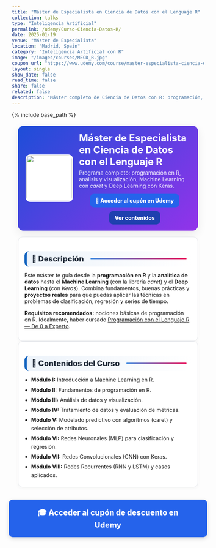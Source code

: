 ```yaml
---
title: "Máster de Especialista en Ciencia de Datos con el Lenguaje R"
collection: talks
type: "Inteligencia Artificial"
permalink: /udemy/Curso-Ciencia-Datos-R/
date: 2025-01-19
venue: "Máster de Especialista"
location: "Madrid, Spain"
category: "Inteligencia Artificial con R"
image: "/images/courses/MECD_R.jpg"
coupon_url: "https://www.udemy.com/course/master-especialista-ciencia-datos-lenguaje-r/?couponCode=SEP_2025"
layout: single
show_date: false
read_time: false
share: false
related: false
description: "Máster completo de Ciencia de Datos con R: programación, análisis, Machine Learning y Deep Learning (Keras). Incluye proyectos prácticos."
---
```


{% include base_path %}

<!-- ✅ SEO básico -->
<link rel="canonical" href="{{ site.url }}{{ page.permalink }}">
<meta name="robots" content="index,follow">
<meta name="description" content="Máster de Ciencia de Datos con R. Aprende programación, análisis de datos, Machine Learning (caret) y Deep Learning (Keras) con proyectos prácticos.">

<!-- ✅ Open Graph / Twitter -->
<meta property="og:title" content="Máster de Especialista en Ciencia de Datos con R">
<meta property="og:description" content="Programa completo: R, análisis, ML con caret y Deep Learning con Keras. Proyectos reales y certificación.">
<meta property="og:type" content="website">
<meta property="og:url" content="{{ site.url }}{{ page.permalink }}">
<meta property="og:image" content="{{ site.url }}{{ page.image }}">
<meta property="og:image:width" content="1200"><meta property="og:image:height" content="630">

<meta name="twitter:card" content="summary_large_image">
<meta name="twitter:title" content="Máster de Especialista en Ciencia de Datos con R">
<meta name="twitter:description" content="Domina Ciencia de Datos con R: programación, visualización, ML y Deep Learning con proyectos prácticos.">
<meta name="twitter:image" content="{{ site.url }}{{ page.image }}">

<!-- ✅ JSON-LD (Course + Offer) -->
<script type="application/ld+json">
{
  "@context":"https://schema.org",
  "@type":"Course",
  "name":"Máster de Especialista en Ciencia de Datos con el Lenguaje R",
  "description":"Máster completo: programación en R, análisis y visualización, Machine Learning con caret y Deep Learning con Keras.",
  "provider":{"@type":"Organization","name":"Udemy","sameAs":"https://www.udemy.com"},
  "educationalCredentialAwarded":"Certificado de finalización",
  "inLanguage":"es",
  "url":"{{ page.coupon_url }}",
  "image":"{{ site.url }}{{ page.image }}",
  "isAccessibleForFree":false,
  "hasCourseInstance":{
    "@type":"CourseInstance",
    "name":"Máster de Especialista en Ciencia de Datos con R",
    "courseMode":"online",
    "courseWorkload":"PT25H",
    "inLanguage":"es",
    "startDate":"2025-01-01",
    "endDate":"2025-12-31",
    "eventAttendanceMode":"https://schema.org/OnlineEventAttendanceMode",
    "eventStatus":"https://schema.org/EventScheduled",
    "location":{"@type":"VirtualLocation","url":"https://www.udemy.com"},
    "organizer":{"@type":"Organization","name":"Udemy","url":"https://www.udemy.com"},
    "performer":{"@type":"Person","name":"Manuel Castillo-Cara","url":"https://www.manuelcastillo.eu/"},
    "offers":{
      "@type":"Offer",
      "url":"{{ page.coupon_url }}",
      "priceCurrency":"USD",
      "price":"12.00",
      "availability":"https://schema.org/InStock",
      "validFrom":"2025-04-01",
      "category":"Education"
    }
  }
}
</script>

<!-- 🎨 Estilos unificados -->
<style>
  :root{
    --ink:#1f2937; --muted:#6b7280; --bd:#e5e7eb; --soft:#f8fafc;
    --card:#ffffff; --brand:#1565c0; --brand2:#0b67b8;
    --cta:#2563eb; --cta-hover:#1d4ed8; --cta-soft:#eaf1ff;
  }
  .course-wrap{max-width:1050px;margin:0 auto;padding:0 1rem}

  /* HERO */
  .course-hero{
    display:flex; gap:1rem; align-items:center; flex-wrap:wrap;
    background:linear-gradient(135deg,#1d4ed8 0%, #9333ea 100%);
    color:#fff; border-radius:14px; padding:1rem 1.25rem; margin:1.25rem 0 1rem;
    box-shadow:0 8px 24px rgba(0,0,0,.08);
  }
  .course-hero img{
    width:120px;height:120px;object-fit:cover;border-radius:12px;
    background:#fff;border:2px solid rgba(255,255,255,.7)
  }
  .course-hero h1{font-size:1.6rem;margin:.1rem 0 .3rem;line-height:1.2}
  .course-hero p{margin:0;opacity:.95}
  .hero-actions{
    display:flex;justify-content:center;align-items:center;gap:.6rem;flex-wrap:wrap;margin-top:.8rem;text-align:center
  }

  /* Botones */
  .btn{display:inline-block;padding:.65em 1.05em;border-radius:10px;font-weight:800;text-decoration:none;border:0;cursor:pointer;transition:transform .06s ease,box-shadow .15s ease,background-color .15s ease}
  .btn:hover{transform:translateY(-1px);box-shadow:0 6px 16px rgba(0,0,0,.18)}
  .btn-primary{background:var(--cta);color:#fff !important}
  .btn-primary:hover{background:var(--cta-hover) !important}
  .btn-ghost{background:#1e40af;color:#fff !important;border:none}
  .btn-ghost:hover{background:#1e3a8a}

  /* Secciones */
  .section-title{
    display:flex;align-items:center;gap:.5rem;font-size:1.25rem;font-weight:800;color:var(--ink);
    background:linear-gradient(90deg, rgba(21,101,192,.08), #fff);
    border-left:6px solid var(--brand);border-radius:12px;padding:.5rem .8rem;margin:1.3rem 0 .8rem;
  }
  .section-title::after{content:"";flex:1;height:3px;margin-left:.6rem;background:linear-gradient(to right,#4a90e2,#e91e63);border-radius:2px}

  .card{background:var(--card);border:1px solid var(--bd);border-radius:12px;padding:1rem;box-shadow:0 2px 10px rgba(0,0,0,.04)}
  .list{margin:.35rem 0 0;padding-left:1.1rem}
  .list li{margin:.28rem 0;line-height:1.55}

  /* CTA inferior */
  .cta-center{display:flex;justify-content:center;margin:2rem 0}
  .cta-center .btn-primary{padding:1em 2.5em;font-size:1.25rem;min-width:clamp(260px,50vw,420px);text-align:center;box-shadow:0 4px 12px rgba(0,0,0,.15)}

  /* Ocultar meta del theme Minimal Mistakes */
  .page__meta, .page__meta-title, .page__taxonomy, .page__date,
  .page__content .page__meta, .page__content .page__taxonomy{display:none !important}
</style>

<div class="course-wrap">

  <!-- HERO -->
  <section class="course-hero">
    <img src="{{ page.image }}" alt="Máster de Ciencia de Datos con R">
    <div style="flex:1">
      <h1>Máster de Especialista en Ciencia de Datos con el Lenguaje R</h1>
      <p>Programa completo: programación en R, análisis y visualización, Machine Learning con <em>caret</em> y Deep Learning con Keras.</p>
      <div class="hero-actions">
        <a class="btn btn-primary" href="{{ page.coupon_url }}" target="_blank" rel="noopener">🚀 Acceder al cupón en Udemy</a>
        <a class="btn btn-ghost" href="#contenido" rel="noopener">Ver contenidos</a>
      </div>
    </div>
  </section>

  <!-- DESCRIPCIÓN -->
  <div class="card">
    <h2 id="descripcion" class="section-title">📘 Descripción</h2>
    <p>Este máster te guía desde la <strong>programación en R</strong> y la <strong>analítica de datos</strong> hasta el <strong>Machine Learning</strong> (con la librería <em>caret</em>) y el <strong>Deep Learning</strong> (con <em>Keras</em>). Combina fundamentos, buenas prácticas y <strong>proyectos reales</strong> para que puedas aplicar las técnicas en problemas de clasificación, regresión y series de tiempo.</p>
    <p><strong>Requisitos recomendados:</strong> nociones básicas de programación en R. Idealmente, haber cursado <a href="https://www.udemy.com/course/programacion-lenguaje-estadistico-r/?couponCode=SEP_2025" target="_blank" rel="noopener">Programación con el Lenguaje R — De 0 a Experto</a>.</p>
  </div>

  <!-- CONTENIDOS -->
  <div class="card">
    <h2 id="contenido" class="section-title">🧭 Contenidos del Curso</h2>
    <ul class="list">
      <li><strong>Módulo I:</strong> Introducción a Machine Learning en R.</li>
      <li><strong>Módulo II:</strong> Fundamentos de programación en R.</li>
      <li><strong>Módulo III:</strong> Análisis de datos y visualización.</li>
      <li><strong>Módulo IV:</strong> Tratamiento de datos y evaluación de métricas.</li>
      <li><strong>Módulo V:</strong> Modelado predictivo con algoritmos (caret) y selección de atributos.</li>
      <li><strong>Módulo VI:</strong> Redes Neuronales (MLP) para clasificación y regresión.</li>
      <li><strong>Módulo VII:</strong> Redes Convolucionales (CNN) con Keras.</li>
      <li><strong>Módulo VIII:</strong> Redes Recurrentes (RNN y LSTM) y casos aplicados.</li>
    </ul>
  </div>

  <!-- CTA inferior -->
  <div class="cta-center">
    <a class="btn btn-primary" href="{{ page.coupon_url }}" target="_blank" rel="noopener">🎓 Acceder al cupón de descuento en Udemy</a>
  </div>
</div>
